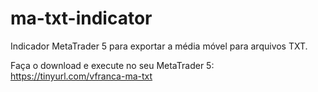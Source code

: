 # ma-txt-indicator
Indicador MetaTrader 5 para exportar a média móvel para arquivos TXT.  

Faça o download e execute no seu MetaTrader 5:  
https://tinyurl.com/vfranca-ma-txt
